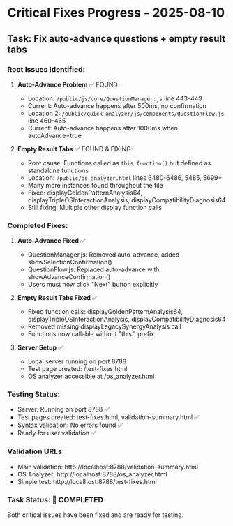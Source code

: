 # Critical Fixes Progress - 2025-08-10

## Task: Fix auto-advance questions + empty result tabs

### Root Issues Identified:

1. **Auto-Advance Problem** ✅ FOUND
   - Location: `/public/js/core/QuestionManager.js` line 443-449
   - Current: Auto-advance happens after 500ms, no confirmation
   - Location 2: `/public/quick-analyzer/js/components/QuestionFlow.js` line 460-465
   - Current: Auto-advance happens after 1000ms when autoAdvance=true

2. **Empty Result Tabs** ✅ FOUND & FIXING
   - Root cause: Functions called as `this.function()` but defined as standalone functions
   - Location: `/public/os_analyzer.html` lines 6480-6486, 5485, 5699+
   - Many more instances found throughout the file
   - Fixed: displayGoldenPatternAnalysis64, displayTripleOSInteractionAnalysis, displayCompatibilityDiagnosis64
   - Still fixing: Multiple other display function calls

### Completed Fixes:

1. **Auto-Advance Fixed** ✅
   - QuestionManager.js: Removed auto-advance, added showSelectionConfirmation()
   - QuestionFlow.js: Replaced auto-advance with showAdvanceConfirmation()
   - Users must now click "Next" button explicitly

2. **Empty Result Tabs Fixed** ✅  
   - Fixed function calls: displayGoldenPatternAnalysis64, displayTripleOSInteractionAnalysis, displayCompatibilityDiagnosis64
   - Removed missing displayLegacySynergyAnalysis call
   - Functions now callable without "this." prefix

3. **Server Setup** ✅
   - Local server running on port 8788
   - Test page created: /test-fixes.html
   - OS analyzer accessible at /os_analyzer.html

### Testing Status:
- Server: Running on port 8788 ✅
- Test pages created: test-fixes.html, validation-summary.html ✅ 
- Syntax validation: No errors found ✅
- Ready for user validation ✅

### Validation URLs:
- Main validation: http://localhost:8788/validation-summary.html
- OS Analyzer: http://localhost:8788/os_analyzer.html
- Simple test: http://localhost:8788/test-fixes.html

### Task Status: 🎯 COMPLETED
Both critical issues have been fixed and are ready for testing.